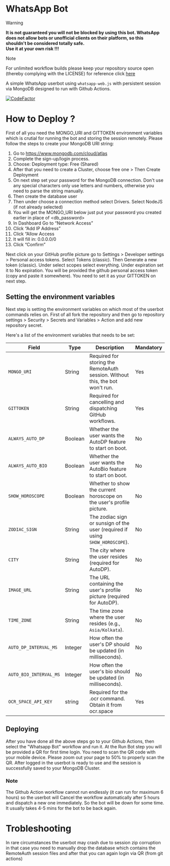 # WhatsApp Bot

> [!WARNING]
> **It is not guaranteed you will not be blocked by using this bot. WhatsApp does not allow bots or unofficial clients on their platform, so this shouldn't be considered totally safe.<br>Use it at your own risk !!!**

> [!NOTE]
> For unlimited workflow builds please keep your repository source open (thereby complying with the LICENSE) for reference click [here](https://github.com/orgs/community/discussions/26054)

A simple WhatsApp userbot using `whatsapp-web.js` with persistent session via MongoDB designed to run with Github Actions.

[![CodeFactor](https://www.codefactor.io/repository/github/ayusc/whatsappbot/badge)](https://www.codefactor.io/repository/github/ayusc/whatsappbot)

# How to Deploy ?

First of all you need the MONGO_URI and GITTOKEN environment variables which is crutial for running the bot and storing the session remotely. Please follow the steps to create your MongoDB URI string:

1. Go to https://www.mongodb.com/cloud/atlas
2. Complete the sign-up/login process.
3. Choose: Deployment type: Free (Shared)
4. After that you need to create a Cluster, choose free one > Then Create Deployment
5. On next step set your password for the MongoDB connection. Don't use any special characters only use letters and numbers, otherwise you need to parse the string manually.
6. Then create the database user
7. Then under choose a connection method select Drivers. Select NodeJS (if not already selected)
8. You will get the MONGO_URI below just put your password you created earlier in place of <db_password>
9. In Dashboard Go to “Network Access”
10. Click “Add IP Address”
11. Click “Allow Access
12. It will fill in: 0.0.0.0/0
13. Click “Confirm”

Next click on your GitHub profile picture go to Settings > Developer settings > Personal access tokens.
Select Tokens (classic).
Then Generate a new token (classic).
Under select scopes select everything.
Under expiration set it to No expiration.
You will be provided the github personal access token (copy and paste it somewhere).
You need to set it as your GITTOKEN on next step.

## Setting the environment variables

Next step is setting the environment variables on which most of the userbot commands relies on.
First of all fork the repository and then go to repository settings > Security > Secrets and Variables > Action and add new repository secret.

Here's a list of the environment variables that needs to be set:

| Field                  | Type    | Description                                                                   | Mandatory |
| ---------------------- | ------- | ----------------------------------------------------------------------------- | --------- |
| `MONGO_URI`            | String  | Required for storing the RemoteAuth session. Without this, the bot won't run. | Yes       |
| `GITTOKEN`             | String  | Required for cancelling and dispatching GitHub workflows.                     | Yes       |
| `ALWAYS_AUTO_DP`       | Boolean | Whether the user wants the AutoDP feature to start on boot.                   | No        |
| `ALWAYS_AUTO_BIO`      | Boolean | Whether the user wants the AutoBio feature to start on boot.                  | No        |
| `SHOW_HOROSCOPE`       | Boolean | Whether to show the current horoscope on the user's profile picture.          | No        |
| `ZODIAC_SIGN`          | String  | The zodiac sign or sunsign of the user (required if using `SHOW_HOROSCOPE`).  | No        |
| `CITY`                 | String  | The city where the user resides (required for AutoDP).                        | No        |
| `IMAGE_URL`            | String  | The URL containing the user's profile picture (required for AutoDP).          | No        |
| `TIME_ZONE`            | String  | The time zone where the user resides (e.g., `Asia/Kolkata`).                  | No        |
| `AUTO_DP_INTERVAL_MS`  | Integer | How often the user's DP should be updated (in milliseconds).                  | No        |
| `AUTO_BIO_INTERVAL_MS` | Integer | How often the user's bio should be updated (in milliseconds).                 | No        |
| `OCR_SPACE_API_KEY`    | string  | Required for the .ocr command. Obtain it from ocr.space                       | Yes       |

## Deploying

After you have done all the above steps go to your Github Actions, then select the "Whatsapp Bot" workflow and run it.
At the Run Bot step you will be provided a QR for first time login. You need to scan the QR code with your mobile device. Please zoom out your page to 50% to properly scan the QR.
After logged in the userbot is ready to use and the session is successfully saved to your MongoDB Cluster.

### Note

The Github Action workflow cannot run endlessly (it can run for maximum 6 hours) so the userbot will Cancel the workflow automatically after 5 hours and dispatch a new one immediately. So the bot will be down for some time. It usually takes 4-5 mins for the bot to be back again.

# Trobleshooting

In rare circumstances the userbot may crash due to session zip corruption in that case you need to manually drop the database which contains the RemoteAuth session files and after that you can again login via QR (from git actions)
